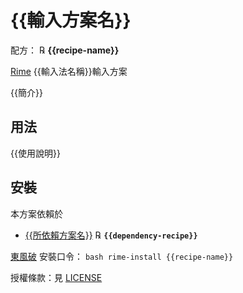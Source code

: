 # {{輸入方案名}}

配方： ℞ **{{recipe-name}}**

[Rime](https://rime.im) {{輸入法名稱}}輸入方案

{{簡介}}

## 用法

{{使用說明}}

## 安裝

本方案依賴於

  - [{{所依賴方案名}}](https://github.com/rime/{{repository}}) ℞ **`{{dependency-recipe}}`**

[東風破](https://github.com/rime/plum) 安裝口令： `bash rime-install {{recipe-name}}`

授權條款：見 [LICENSE](LICENSE)
